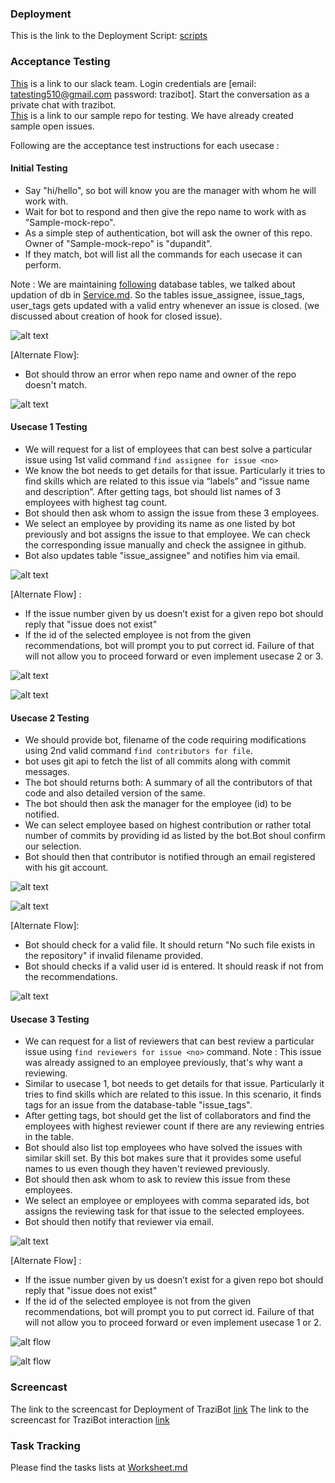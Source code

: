 ### Deployment

This is the link to the Deployment Script: [scripts](https://github.ncsu.edu/sbshete/CSC-510-Project/tree/milestone-deploy/ansible)

### Acceptance Testing

[This](https://projectteam510.slack.com/messages/C6VUEBQEM/) is a link to our slack team. Login credentials are [email: tatesting510@gmail.com password: trazibot]. Start the conversation as a private chat with trazibot. <br />
[This](https://github.ncsu.edu/dupandit/Sample-mock-repo) is a link to our sample repo for testing. We have already created sample open issues. 

Following are the acceptance test instructions for each usecase :

#### Initial Testing

* Say "hi/hello", so bot will know you are the manager with whom he will work with.
* Wait for bot to respond and then give the repo name to work with as "Sample-mock-repo". 
* As a simple step of authentication, bot will ask the owner of this repo. Owner of "Sample-mock-repo" is "dupandit".
* If they match, bot will list all the commands for each usecase it can perform.

Note : We are maintaining [following](https://github.ncsu.edu/sbshete/CSC-510-Project/blob/milestone3/database/database.md) database tables, we talked about updation of db in [Service.md](https://github.ncsu.edu/sbshete/CSC-510-Project/blob/milestone3/SERVICE.md). So  the tables issue_assignee, issue_tags, user_tags gets updated with a valid entry whenever an issue is closed. (we discussed about creation of hook for closed issue).


![alt text](https://github.ncsu.edu/sbshete/CSC-510-Project/blob/milestone-deploy/images/Screen%20Shot%202017-11-28%20at%2010.47.19%20PM.png)

[Alternate Flow]:
* Bot should throw an error when repo name and owner of the repo doesn't match.

![alt text](https://github.ncsu.edu/sbshete/CSC-510-Project/blob/milestone-deploy/images/Screen%20Shot%202017-11-28%20at%2010.48.46%20PM.png)


#### Usecase 1 Testing
* We will request for a list of employees that can best solve a particular issue using 1st valid command ```find assignee for issue <no>```
* We know the bot needs to get details for that issue. Particularly it tries to find skills which are related to this issue via “labels” and “issue name and description”. After getting tags, bot should list names of 3 employees with highest tag count.
* Bot should then ask whom to assign the issue from these 3 employees.
* We select an employee by providing its name as one listed by bot previously and bot assigns the issue to that employee. We can check the corresponding issue manually and check the assignee in github.
* Bot also updates table "issue_assignee" and notifies him via email.


![alt text](https://github.ncsu.edu/sbshete/CSC-510-Project/blob/milestone-deploy/images/Screen%20Shot%202017-11-28%20at%2010.51.14%20PM.png)


[Alternate Flow] :
* If the issue number given by us doesn’t exist for a given repo bot should reply that "issue does not exist"
* If the id of the selected employee is not from the given recommendations, bot will prompt you to put correct id. Failure of that will not allow you to proceed forward or even implement usecase 2 or 3.

![alt text](https://github.ncsu.edu/sbshete/CSC-510-Project/blob/milestone-deploy/images/Screen%20Shot%202017-11-28%20at%2010.52.36%20PM.png)

![alt text](https://github.ncsu.edu/sbshete/CSC-510-Project/blob/milestone-deploy/images/Screen%20Shot%202017-11-28%20at%2010.54.25%20PM.png)

#### Usecase 2 Testing
* We should provide bot, filename of the code requiring modifications using 2nd valid command ```find contributors for file```.
* bot uses git api to fetch the list of all commits along with commit messages.
* The bot should returns both: A summary of all the contributors of that code and also detailed version of the same.
* The bot should then ask the manager for the employee (id) to be notified.
* We can select employee based on highest contribution or rather total number of commits by providing id as listed by the bot.Bot shoul confirm our selection.
* Bot should then that contributor is notified through an email registered with his git account.

![alt text](https://github.ncsu.edu/sbshete/CSC-510-Project/blob/milestone-deploy/images/Screen%20Shot%202017-11-28%20at%2010.56.18%20PM.png)

![alt text](https://github.ncsu.edu/sbshete/CSC-510-Project/blob/milestone-deploy/images/Screen%20Shot%202017-11-28%20at%2010.56.34%20PM.png)

[Alternate Flow]:
* Bot should check for a valid file. It should return "No such file exists in the repository" if invalid filename provided.
* Bot should checks if a valid user id is entered. It should reask if not from the recommendations.

![alt text](https://github.ncsu.edu/sbshete/CSC-510-Project/blob/milestone-deploy/images/Screen%20Shot%202017-11-28%20at%2010.57.08%20PM.png)

#### Usecase 3 Testing
* We can request for a list of reviewers that can best review a particular issue using ```find reviewers for issue <no>``` command.
Note :  This issue was already assigned to an employee previously, that's why want a reviewing. 
* Similar to usecase 1, bot needs to get details for that issue. Particularly it tries to find skills which are related to this issue. In this scenario, it finds tags for an issue from the database-table "issue_tags".
* After getting tags, bot should get the list of collaborators and find the employees with highest reviewer count if there are any reviewing entries in the table.
* Bot should also list top employees who have solved the issues with similar skill set. By this bot makes sure that it provides some useful names to us even though they haven't reviewed previously.
* Bot should then ask whom to ask to review this issue from these employees.
* We select an employee or employees with comma separated ids, bot assigns the reviewing task for that issue to the selected employees.
* Bot should then notify that reviewer via email.
  
![alt text](https://github.ncsu.edu/sbshete/CSC-510-Project/blob/milestone-deploy/images/Screen%20Shot%202017-11-28%20at%2010.58.41%20PM.png)

[Alternate Flow] :
* If the issue number given by us doesn’t exist for a given repo bot should reply that "issue does not exist"
* If the id of the selected employee is not from the given recommendations, bot will prompt you to put correct id. Failure of that will not allow you to proceed forward or even implement usecase 1 or 2.

![alt flow](https://github.ncsu.edu/sbshete/CSC-510-Project/blob/milestone-deploy/images/Screen%20Shot%202017-11-28%20at%2010.59.30%20PM.png)

![alt flow](https://github.ncsu.edu/sbshete/CSC-510-Project/blob/milestone-deploy/images/Screen%20Shot%202017-11-28%20at%2011.00.22%20PM.png)

### Screencast
The link to the screencast for Deployment of TraziBot [link](https://youtu.be/z84uEk1zra8)
The link to the screencast for TraziBot interaction [link](https://youtu.be/litSo4GG4Bo)

### Task Tracking  

Please find the tasks lists at [Worksheet.md](https://github.ncsu.edu/sbshete/CSC-510-Project/blob/milestone-deploy/WORKSHEET.md)






